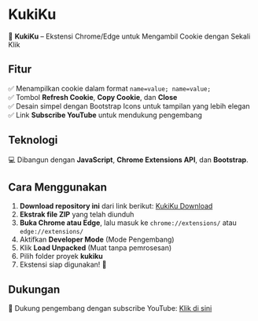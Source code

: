 # KukiKu

📌 **KukiKu** – Ekstensi Chrome/Edge untuk Mengambil Cookie dengan Sekali Klik  

## Fitur
✅ Menampilkan cookie dalam format `name=value; name=value;`  
✅ Tombol **Refresh Cookie**, **Copy Cookie**, dan **Close**  
✅ Desain simpel dengan Bootstrap Icons untuk tampilan yang lebih elegan  
✅ Link **Subscribe YouTube** untuk mendukung pengembang  

## Teknologi
💻 Dibangun dengan **JavaScript**, **Chrome Extensions API**, dan **Bootstrap**.  

## Cara Menggunakan
1. **Download repository ini** dari link berikut: [KukiKu Download](https://github.com/khamdihi-dev/kukiku/edit/main/README.md)
2. **Ekstrak file ZIP** yang telah diunduh
3. **Buka Chrome atau Edge**, lalu masuk ke `chrome://extensions/` atau `edge://extensions/`
4. Aktifkan **Developer Mode** (Mode Pengembang)
5. Klik **Load Unpacked** (Muat tanpa pemrosesan)
6. Pilih folder proyek **kukiku**
7. Ekstensi siap digunakan! 🎉

## Dukungan
💖 Dukung pengembang dengan subscribe YouTube: [Klik di sini](https://www.youtube.com/@khamdihidev)
